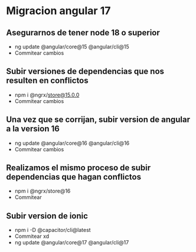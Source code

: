 # Migracion angular 17

## Asegurarnos de tener node 18 o superior
- ng update @angular/core@15 @angular/cli@15
- Commitear cambios
## Subir versiones de dependencias que nos resulten en conflictos
- npm i @ngrx/store@15.0.0
- Commitear cambios
## Una vez que se corrijan, subir version de angular a la version 16
- ng update @angular/core@16 @angular/cli@16
- Commitear cambios
## Realizamos el mismo proceso de subir dependencias que hagan conflictos
- npm i @ngrx/store@16
- Commitear
## Subir version de ionic
- npm i -D @capacitor/cli@latest
- Commitear xd
- ng update @angular/core@17 @angular/cli@17

